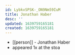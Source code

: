 ```yaml
---
id: LybkvSPSK-_ON9Nm59IuM
title: Jonathan Haber
desc: ''
updated: 1639759165181
created: 1639759165181
---
```



- [[person]] - Jonathan Haber
- appeared 1x at the stoa
